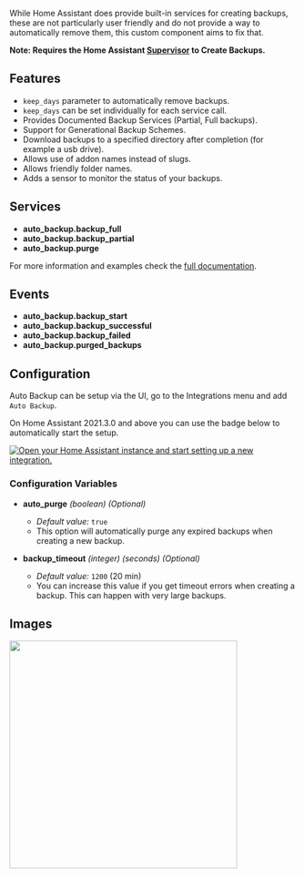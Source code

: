 While Home Assistant does provide built-in services for creating backups, these are not particularly user friendly and do not provide a way to automatically remove them, this custom component aims to fix that.

**Note: Requires the Home Assistant [Supervisor](https://www.home-assistant.io/installation) to Create Backups.**

## Features
* `keep_days` parameter to automatically remove backups.
* `keep_days` can be set individually for each service call.
* Provides Documented Backup Services (Partial, Full backups).
* Support for Generational Backup Schemes.
* Download backups to a specified directory after completion (for example a usb drive).
* Allows use of addon names instead of slugs.
* Allows friendly folder names.
* Adds a sensor to monitor the status of your backups.

## Services
* **auto_backup.backup_full**
* **auto_backup.backup_partial**
* **auto_backup.purge**

For more information and examples check the [full documentation](https://github.com/jcwillox/hass-auto-backup).

## Events
* **auto_backup.backup_start**
* **auto_backup.backup_successful**
* **auto_backup.backup_failed**
* **auto_backup.purged_backups**

## Configuration

Auto Backup can be setup via the UI, go to the Integrations menu and add `Auto Backup`.

On Home Assistant 2021.3.0 and above you can use the badge below to automatically start the setup.

[![Open your Home Assistant instance and start setting up a new integration.](https://my.home-assistant.io/badges/config_flow_start.svg)](https://my.home-assistant.io/redirect/config_flow_start/?domain=auto_backup)

### Configuration Variables

- **auto_purge** _(boolean) (Optional)_
  - _Default value:_ `true`
  - This option will automatically purge any expired backups when creating a new backup.

- **backup_timeout** _(integer) (seconds) (Optional)_
  - _Default value:_ `1200` (20 min)
  - You can increase this value if you get timeout errors when creating a backup. This can happen with very large backups.
  
## Images

<img src="https://github.com/jcwillox/hass-auto-backup/blob/master/example-sensor.png?raw=true" width="400px">
